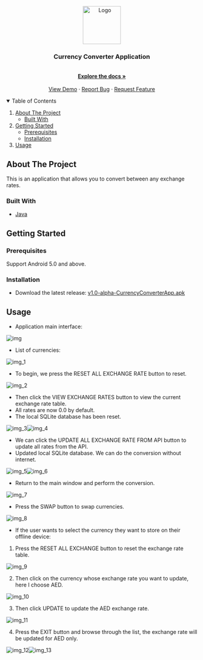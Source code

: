 <!-- PROJECT LOGO -->
<p align="center">
  <a>
    <img src="images/MIREA_Gerb_Colour.png" alt="Logo" width="100" height="100">
  </a>

  <h3 align="center">Currency Converter Application</h3>

  <p align="center">
    <br />
    <a href="https://github.com/xuancanhit99/CurrencyExchangeApp"><strong>Explore the docs »</strong></a>
    <br />
    <br />
    <a href="https://github.com/xuancanhit99/CurrencyExchangeApp">View Demo</a>
    ·
    <a href="https://github.com/xuancanhit99/CurrencyExchangeApp/issues">Report Bug</a>
    ·
    <a href="https://github.com/xuancanhit99/CurrencyExchangeApp/issues">Request Feature</a>
  </p>



<!-- TABLE OF CONTENTS -->
<details open="open">
  <summary>Table of Contents</summary>
  <ol>
    <li>
      <a href="#about-the-project">About The Project</a>
      <ul>
        <li><a href="#built-with">Built With</a></li>
      </ul>
    </li>
    <li>
      <a href="#getting-started">Getting Started</a>
      <ul>
        <li><a href="#prerequisites">Prerequisites</a></li>
        <li><a href="#installation">Installation</a></li>
      </ul>
    </li>
    <li><a href="#usage">Usage</a></li>
  </ol>
</details>



<!-- ABOUT THE PROJECT -->
## About The Project

This is an application that allows you to convert between any exchange rates.


### Built With

* [Java](https://www.java.com/)


<!-- GETTING STARTED -->
## Getting Started

### Prerequisites

Support Android 5.0 and above.

### Installation

* Download the latest release: [v1.0-alpha-CurrencyConverterApp.apk](https://github.com/xuancanhit99/CurrencyExchangeApp/releases/download/v1.0-alpha-currency-converter/v1.0-alpha-CurrencyConverterApp.apk)

<!-- USAGE EXAMPLES -->
## Usage

* Application main interface:

![img]

* List of currencies:

![img_1]

* To begin, we press the RESET ALL EXCHANGE RATE button to reset.

![img_2]

* Then click the VIEW EXCHANGE RATES button to view the current exchange rate table.
* All rates are now 0.0 by default.
* The local SQLite database has been reset.

![img_3]![img_4]

* We can click the UPDATE ALL EXCHANGE RATE FROM API button to update all rates from the API.
* Updated local SQLite database. We can do the conversion without internet.

![img_5]![img_6]

* Return to the main window and perform the conversion.

![img_7]

* Press the SWAP button to swap currencies.

![img_8]

* If the user wants to select the currency they want to store on their offline device:
1. Press the RESET ALL EXCHANGE button to reset the exchange rate table.

![img_9]

2. Then click on the currency whose exchange rate you want to update, here I choose AED.

![img_10]

3. Then click UPDATE to update the AED exchange rate.

![img_11]

4. Press the EXIT button and browse through the list, the exchange rate will be updated for AED only.

![img_12]![img_13]


    

<!-- MARKDOWN LINKS & IMAGES -->
<!-- https://www.markdownguide.org/basic-syntax/#reference-style-links -->

[img]: images/img.png
[img_1]: images/img_1.png
[img_2]: images/img_2.png
[img_3]: images/img_3.png
[img_4]: images/img_4.png
[img_5]: images/img_5.png
[img_6]: images/img_6.png
[img_7]: images/img_7.png
[img_8]: images/img_8.png
[img_9]: images/img_9.png
[img_10]: images/img_10.png
[img_11]: images/img_11.png
[img_12]: images/img_12.png
[img_13]: images/img_13.png
[img_14]: images/img_14.png
[img_15]: images/img_15.png


